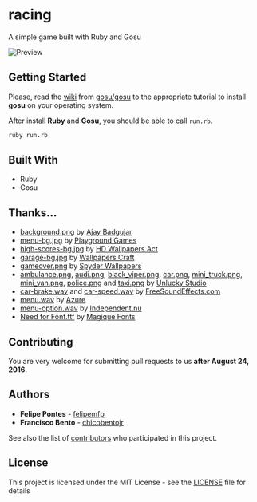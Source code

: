 # racing

A simple game built with Ruby and Gosu

![Preview](https://66.media.tumblr.com/7a8665105694e3a0e9dde6f9ba6cc1d1/tumblr_o9pwcskjLN1vnlnoto1_1280.png)

## Getting Started

Please, read the [wiki](https://github.com/gosu/gosu/wiki) from [gosu/gosu](https://github.com/gosu/gosu/) to the appropriate tutorial to install **gosu** on your operating system.

After install **Ruby** and **Gosu**, you should be able to call `run.rb`.

```sh
ruby run.rb
```

## Built With

* Ruby
* Gosu

## Thanks...

* [background.png](src/media/images/background.png) by [Ajay Badgujar](http://www.ajaybadgujar.com/chapter/creating-2d-car-racing-game-in-android-part-3-adding-road-track-texture/road/)
* [menu-bg.jpg](src/media/images/menu-bg.jpg) by [Playground Games](http://wallpapershome.ru/avto-i-moto/gonochnie/forza-igra-mashina-krasnaya-zakat-doroga-trassa-skorost-2007.html)
* [high-scores-bg.jpg](src/media/images/high-scores-bg.jpg) by [HD Wallpapers Act](http://www.hdwallpapersact.com/street-racing-car-wallpapers/)
* [garage-bg.jpg](src/media/images/garage-bg.jpg) by [Wallpapers Craft](https://wallpaperscraft.com/download/cars_style_lamborghini_orange_garage_85226/1920x1080)
* [gameover.png](src/media/images/gameover.png) by [Spyder Wallpapers](http://www.spyderonlines.com/wallpapers/broken-glass-wallpaper.html)
* [ambulance.png](src/media/images/ambulance.png), [audi.png](src/media/audi.png), [black_viper.png](src/media/images/black_viper.png), [car.png](src/media/images/car.png), [mini_truck.png](src/media/images/mini_truck.png), [mini_van.png](src/media/images/mini_van.png), [police.png](src/media/images/police.png) and [taxi.png](src/media/images/taxi.png) by [Unlucky Studio](http://opengameart.org/content/free-top-down-car-sprites-by-unlucky-studio)
* [car-brake.wav](src/media/sounds/car-brake.wav) and [car-speed.wav](src/media/sounds/car-speed.wav) by [FreeSoundEffects.com](http://www.freesoundeffects.com/free-sounds/cars-10069/)
* [menu.wav](src/media/sounds/menu.wav) by [Azure](http://www.flashkit.com/loops/Pop-Rock/Pop/Whatcha-Azure-10593/index.php)
* [menu-option.wav](src/media/sounds/menu-option.wav) by [Independent.nu](http://opengameart.org/content/16-button-clicks)
* [Need for Font.ttf](src/media/fonts/NeedforFont.ttf) by [Magique Fonts](http://www.1001fonts.com/need-for-font-font.html)

## Contributing

You are very welcome for submitting pull requests to us __after August 24, 2016__.

## Authors

* **Felipe Pontes** - [felipemfp](https://github.com/felipemfp)
* **Francisco Bento** - [chicobentojr](https://github.com/chicobentojr)

See also the list of [contributors](https://github.com/your/project/contributors) who participated in this project.

## License

This project is licensed under the MIT License - see the [LICENSE](LICENSE) file for details
